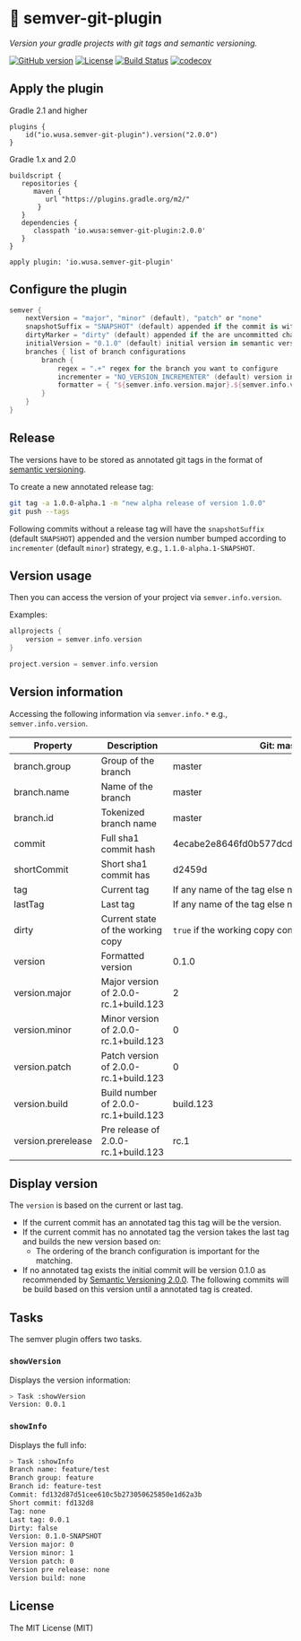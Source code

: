 # :ghost: __semver-git-plugin__
*Version your gradle projects with git tags and semantic versioning.*

[![GitHub version](https://img.shields.io/github/tag/ilovemilk/semver-git-plugin.svg)](https://img.shields.io/github/tag/ilovemilk/semver-git-plugin.svg)
[![License](https://img.shields.io/github/license/ilovemilk/semver-git-plugin.svg)](https://img.shields.io/github/license/ilovemilk/semver-git-plugin.svg)
[![Build Status](https://travis-ci.com/ilovemilk/semver-git-plugin.svg)](https://travis-ci.com/ilovemilk/semver-git-plugin)
[![codecov](https://codecov.io/gh/ilovemilk/semver-git-plugin/branch/master/graph/badge.svg)](https://codecov.io/gh/ilovemilk/semver-git-plugin)

## Apply the plugin

Gradle 2.1 and higher

```
plugins {
    id("io.wusa.semver-git-plugin").version("2.0.0")
}
```

Gradle 1.x and 2.0
```
buildscript {
   repositories {
      maven {
         url "https://plugins.gradle.org/m2/"
       }
   }
   dependencies {
      classpath 'io.wusa:semver-git-plugin:2.0.0'
   }
}

apply plugin: 'io.wusa.semver-git-plugin'
```

## Configure the plugin

```kotlin
semver {
    nextVersion = "major", "minor" (default), "patch" or "none"
    snapshotSuffix = "SNAPSHOT" (default) appended if the commit is without a release tag
    dirtyMarker = "dirty" (default) appended if the are uncommitted changes
    initialVersion = "0.1.0" (default) initial version in semantic versioning
    branches { list of branch configurations
        branch {
            regex = ".+" regex for the branch you want to configure
            incrementer = "NO_VERSION_INCREMENTER" (default) version incrementer
            formatter = { "${semver.info.version.major}.${semver.info.version.minor}.${semver.info.version.patch}+build.${semver.info.count}.sha.${semver.info.shortCommit}" } (default) version formatting closure
        }
    }
}
```

## Release

The versions have to be stored as annotated git tags in the format of [semantic versioning](https://semver.org/).

To create a new annotated release tag:

```bash
git tag -a 1.0.0-alpha.1 -m "new alpha release of version 1.0.0"
git push --tags
```

Following commits without a release tag will have the `snapshotSuffix` (default `SNAPSHOT`) appended 
and the version number bumped according to `incrementer` (default `minor`) strategy, e.g., `1.1.0-alpha.1-SNAPSHOT`.

## Version usage

Then you can access the version of your project via `semver.info.version`.

Examples:

```kotlin
allprojects {
    version = semver.info.version
}
```

```kotlin
project.version = semver.info.version
```

## Version information

Accessing the following information via `semver.info.*` e.g., `semver.info.version`.

| Property | Description | Git: master | Git: feature/ghosty |
|----------|-------------|-------------|---------------------|
| branch.group | Group of the branch | master | feature      |
| branch.name  | Name of the branch  | master | feature/ghosty |
| branch.id    | Tokenized branch name | master | feature-ghosty |
| commit       | Full sha1 commit hash | 4ecabe2e8646fd0b577dcda83e5c23447e230496 | 4ecabe2e8646fd0b577dcda83e5c23447e230496 |
| shortCommit  | Short sha1 commit has | d2459d | d2459d |
| tag          | Current tag | If any name of the tag else none | If any name of the tag else none |
| lastTag      | Last tag    | If any name of the tag else none | If any name of the tag else none |
| dirty        | Current state of the working copy | `true` if the working copy contains uncommitted files | `true` if the working copy contains uncommitted files |
| version      | Formatted version | 0.1.0 | 0.1.0 |
| version.major | Major version of 2.0.0-rc.1+build.123 | 2 | 2 |
| version.minor | Minor version of 2.0.0-rc.1+build.123 | 0 | 0 |
| version.patch | Patch version of 2.0.0-rc.1+build.123 | 0 | 0 |
| version.build | Build number of 2.0.0-rc.1+build.123 | build.123 | build.123 |
| version.prerelease | Pre release of 2.0.0-rc.1+build.123 | rc.1 | rc.1 |

## Display version

The `version` is based on the current or last tag.

* If the current commit has an annotated tag this tag will be the version.
* If the current commit has no annotated tag the version takes the last tag and builds the new version based on:
    * The ordering of the branch configuration is important for the matching.
* If no annotated tag exists the initial commit will be version 0.1.0 as recommended by [Semantic Versioning 2.0.0](https://semver.org/).
  The following commits will be build based on this version until a annotated tag is created.
## Tasks

The semver plugin offers two tasks.

### `showVersion`

Displays the version information:

```bash
> Task :showVersion
Version: 0.0.1
```

### `showInfo`

Displays the full info:

```bash
> Task :showInfo
Branch name: feature/test
Branch group: feature
Branch id: feature-test
Commit: fd132d87d51cee610c5b273050625850e1d62a3b
Short commit: fd132d8
Tag: none
Last tag: 0.0.1
Dirty: false
Version: 0.1.0-SNAPSHOT
Version major: 0
Version minor: 1
Version patch: 0
Version pre release: none
Version build: none
```

## License

The MIT License (MIT)


